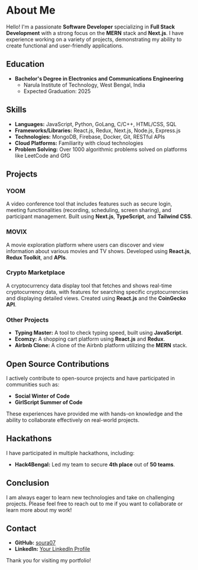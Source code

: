 # About Me

Hello! I'm a passionate **Software Developer** specializing in **Full Stack Development** with a strong focus on the **MERN** stack and **Next.js**. I have experience working on a variety of projects, demonstrating my ability to create functional and user-friendly applications.

## Education

- **Bachelor's Degree in Electronics and Communications Engineering**
  - Narula Institute of Technology, West Bengal, India
  - Expected Graduation: 2025

## Skills

- **Languages:** JavaScript, Python, GoLang, C/C++, HTML/CSS, SQL
- **Frameworks/Libraries:** React.js, Redux, Next.js, Node.js, Express.js
- **Technologies:** MongoDB, Firebase, Docker, Git, RESTful APIs
- **Cloud Platforms:** Familiarity with cloud technologies
- **Problem Solving:** Over 1000 algorithmic problems solved on platforms like LeetCode and GfG

## Projects

### YOOM
A video conference tool that includes features such as secure login, meeting functionalities (recording, scheduling, screen sharing), and participant management. Built using **Next.js**, **TypeScript**, and **Tailwind CSS**.

### MOVIX
A movie exploration platform where users can discover and view information about various movies and TV shows. Developed using **React.js**, **Redux Toolkit**, and **APIs**.

### Crypto Marketplace
A cryptocurrency data display tool that fetches and shows real-time cryptocurrency data, with features for searching specific cryptocurrencies and displaying detailed views. Created using **React.js** and the **CoinGecko API**.

### Other Projects
- **Typing Master:** A tool to check typing speed, built using **JavaScript**.
- **Ecomzy:** A shopping cart platform using **React.js** and **Redux**.
- **Airbnb Clone:** A clone of the Airbnb platform utilizing the **MERN** stack.

## Open Source Contributions

I actively contribute to open-source projects and have participated in communities such as:
- **Social Winter of Code**
- **GirlScript Summer of Code**

These experiences have provided me with hands-on knowledge and the ability to collaborate effectively on real-world projects.

## Hackathons

I have participated in multiple hackathons, including:
- **Hack4Bengal:** Led my team to secure **4th place** out of **50 teams**.

## Conclusion

I am always eager to learn new technologies and take on challenging projects. Please feel free to reach out to me if you want to collaborate or learn more about my work!

## Contact

- **GitHub:** [soura07](https://github.com/soura07)
- **LinkedIn:** [Your LinkedIn Profile](https://www.linkedin.com/in/souradeep07/)


Thank you for visiting my portfolio!
